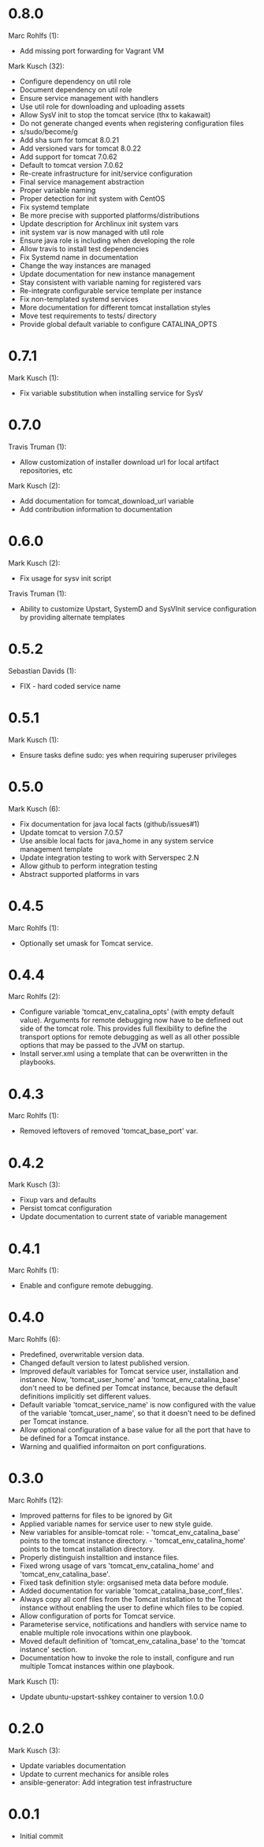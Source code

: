 # 0.8.0

Marc Rohlfs (1):

* Add missing port forwarding for Vagrant VM

Mark Kusch (32):

* Configure dependency on util role
* Document dependency on util role
* Ensure service management with handlers
* Use util role for downloading and uploading assets
* Allow SysV init to stop the tomcat service (thx to kakawait)
* Do not generate changed events when registering configuration files
* s/sudo/become/g
* Add sha sum for tomcat 8.0.21
* Add versioned vars for tomcat 8.0.22
* Add support for tomcat 7.0.62
* Default to tomcat version 7.0.62
* Re-create infrastructure for init/service configuration
* Final service management abstraction
* Proper variable naming
* Proper detection for init system with CentOS
* Fix systemd template
* Be more precise with supported platforms/distributions
* Update description for Archlinux init system vars
* init system var is now managed with util role
* Ensure java role is including when developing the role
* Allow travis to install test dependencies
* Fix Systemd name in documentation
* Change the way instances are managed
* Update documentation for new instance management
* Stay consistent with variable naming for registered vars
* Re-integrate configurable service template per instance
* Fix non-templated systemd services
* More documentation for different tomcat installation styles
* Move test requirements to tests/ directory
* Provide global default variable to configure CATALINA\_OPTS

# 0.7.1

Mark Kusch (1):

* Fix variable substitution when installing service for SysV

# 0.7.0

Travis Truman (1):

* Allow customization of installer download url for local artifact repositories, etc

Mark Kusch (2):

* Add documentation for tomcat_download_url variable
* Add contribution information to documentation

# 0.6.0

Mark Kusch (2):

* Fix usage for sysv init script

Travis Truman (1):

* Ability to customize Upstart, SystemD and SysVInit service configuration by providing alternate templates

# 0.5.2

Sebastian Davids (1):

* FIX - hard coded service name

# 0.5.1

Mark Kusch (1):

* Ensure tasks define sudo: yes when requiring superuser privileges

# 0.5.0

Mark Kusch (6):

* Fix documentation for java local facts (github/issues#1)
* Update tomcat to version 7.0.57
* Use ansible local facts for java_home in any system service management template
* Update integration testing to work with Serverspec 2.N
* Allow github to perform integration testing
* Abstract supported platforms in vars

# 0.4.5

Marc Rohlfs (1):

* Optionally set umask for Tomcat service.

# 0.4.4

Marc Rohlfs (2):

* Configure variable 'tomcat_env_catalina_opts' (with empty default value). Arguments for remote debugging now have to be defined out side of the tomcat role. This provides full flexibility to define the transport options for remote debugging as well as all other possible options that may be passed to the JVM on startup.
* Install server.xml using a template that can be overwritten in the playbooks.

# 0.4.3

Marc Rohlfs (1):

* Removed leftovers of removed 'tomcat_base_port' var.

# 0.4.2

Mark Kusch (3):

* Fixup vars and defaults
* Persist tomcat configuration
* Update documentation to current state of variable management

# 0.4.1

Marc Rohlfs (1):

* Enable and configure remote debugging.

# 0.4.0

Marc Rohlfs (6):

* Predefined, overwritable version data.
* Changed default version to latest published version.
* Improved default variables for Tomcat service user, installation and instance. Now, 'tomcat_user_home' and 'tomcat_env_catalina_base' don't need to be defined per Tomcat instance, because the default definitions implicitly set different values.
* Default variable 'tomcat_service_name' is now configured with the value of the variable 'tomcat_user_name', so that it doesn't need to be defined per Tomcat instance.
* Allow optional configuration of a base value for all the port that have to be defined for a Tomcat instance.
* Warning and qualified informaiton on port configurations.

# 0.3.0

Marc Rohlfs (12):

* Improved patterns for files to be ignored by Git
* Applied variable names for service user to new style guide.
* New variables for ansible-tomcat role: - 'tomcat\_env\_catalina\_base' points to the tomcat instance directory. - 'tomcat\_env\_catalina\_home' points to the tomcat installation directory.
* Properly distinguish installtion and instance files.
* Fixed wrong usage of vars 'tomcat\_env\_catalina\_home' and 'tomcat\_env\_catalina\_base'.
* Fixed task definition style: orgsanised meta data before module.
* Added documentation for variable 'tomcat_catalina_base_conf_files'.
* Always copy all conf files from the Tomcat installation to the Tomcat instance without enabling the user to define which files to be copied.
* Allow configuration of ports for Tomcat service.
* Parameterise service, notifications and handlers with service name to enable multiple role invocations within one playbook.
* Moved default definition of 'tomcat_env_catalina_base' to the 'tomcat instance' section.
* Documentation how to invoke the role to install, configure and run multiple Tomcat instances within one playbook.

Mark Kusch (1):

* Update ubuntu-upstart-sshkey container to version 1.0.0

# 0.2.0

Mark Kusch (3):

* Update variables documentation
* Update to current mechanics for ansible roles
* ansible-generator: Add integration test infrastructure

# 0.0.1

* Initial commit


<!-- vim: set nofen ts=4 sw=4 et: -->
